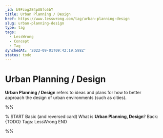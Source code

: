 ```yaml
---
_id: b9FzogZE4pAGfo5bY
title: Urban Planning / Design
href: https://www.lesswrong.com/tag/urban-planning-design
slug: urban-planning-design
type: tag
tags:
  - LessWrong
  - Concept
  - Tag
synchedAt: '2022-09-01T09:42:19.588Z'
status: todo
---
```


# Urban Planning / Design

**Urban Planning / Design** refers to ideas and plans for how to better approach the design of urban environments (such as cities).


%%

% START
Basic (and reversed card)
What is **Urban Planning, Design**?
Back: {TODO}
Tags: LessWrong
END
<!--ID: 1663156960456-->


%%
	
